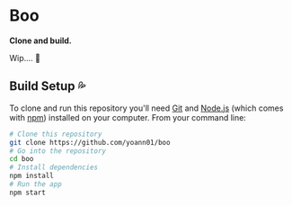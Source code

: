 # Boo

**Clone and build.**

Wip.... :hammer:


## Build Setup :sweat_drops:

To clone and run this repository you'll need [Git](https://git-scm.com) and [Node.js](https://nodejs.org/en/download/) (which comes with [npm](http://npmjs.com)) installed on your computer. From your command line:

```bash
# Clone this repository
git clone https://github.com/yoann01/boo
# Go into the repository
cd boo
# Install dependencies
npm install
# Run the app
npm start
```
